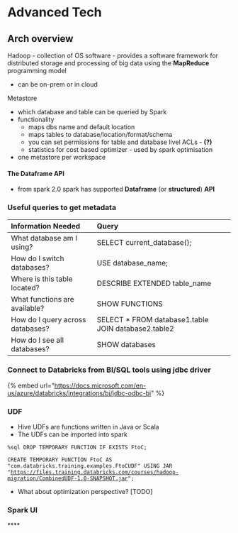 # Advanced Tech

## Arch overview 

  
Hadoop - collection of OS software - provides a software framework for distributed storage and processing of big data using the **MapReduce** programming model

* can be on-prem or in cloud 

Metastore

* which database and table can be queried by Spark 
* functionality 
  * maps dbs name and default location 
  * maps tables to database/location/format/schema 
  * you can set permissions for table and database livel ACLs - **\(?\)**
  * statistics for cost based optimizer - used by spark optimisation
* one metastore per workspace 

#### The Dataframe API

* from spark 2.0 spark has supported **Dataframe** \(or **structured**\) **API**

### Useful queries to get metadata

| Information Needed | Query |
| :--- | :--- |
| What database am I using? | SELECT current\_database\(\); |
| How do I switch databases? | USE database\_name; |
| Where is this table located? | DESCRIBE EXTENDED table\_name |
| What functions are available? | SHOW FUNCTIONS |
| How do I query across databases? | SELECT \* FROM database1.table JOIN database2.table2 |
| How do I see all databases? | SHOW databases |

###  **Connect to Databricks from BI/SQL tools using jdbc driver**

{% embed url="https://docs.microsoft.com/en-us/azure/databricks/integrations/bi/jdbc-odbc-bi" %}

### **UDF**

* Hive UDFs are functions written in Java or Scala
* The UDFs can be imported into spark

`%sql DROP TEMPORARY FUNCTION IF EXISTS FtoC;`

`CREATE TEMPORARY FUNCTION FtoC AS "com.databricks.training.examples.FtoCUDF" USING JAR "`[`https://files.training.databricks.com/courses/hadoop-migration/CombinedUDF-1.0-SNAPSHOT.jar`](https://files.training.databricks.com/courses/hadoop-migration/CombinedUDF-1.0-SNAPSHOT.jar)`";`

* What about optimization perspective? \[TODO\]

### Spark UI

\*\*\*\*



